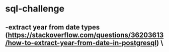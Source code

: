 # sql-challenge
-extract year from date types (https://stackoverflow.com/questions/36203613/how-to-extract-year-from-date-in-postgresql) \
-